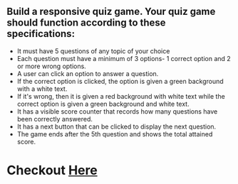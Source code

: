 ## Build a responsive quiz game. Your quiz game should function according to these specifications: 

- It must have 5 questions of any topic of your choice
- Each question must have a minimum of 3 options- 1 correct option and 2 or more wrong options.
- A user can click an option to answer a question. 
- If the correct option is clicked, the option is given a green background with a white text. 
- If it's wrong, then it is given a red background with white text while the correct option is given a green background and white text.
- It has a visible score counter that records how many questions have been correctly answered.
- It has a next button that can be clicked to display the next question.
- The game ends after the 5th question and shows the total attained score.
# Checkout [Here](https://dyn4casie.github.io/ResponsiveQuizGame/)